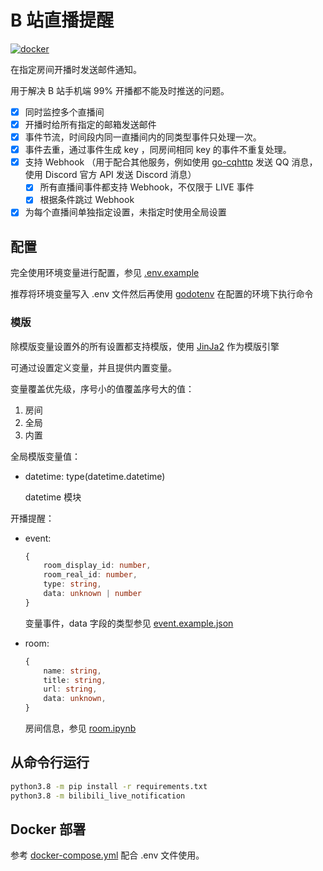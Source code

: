 # B 站直播提醒

[![docker](https://github.com/NateScarlet/bilibili-live-notification/workflows/docker/badge.svg)](https://github.com/NateScarlet/bilibili-live-notification/actions)

在指定房间开播时发送邮件通知。

用于解决 B 站手机端 99% 开播都不能及时推送的问题。

- [x] 同时监控多个直播间
- [x] 开播时给所有指定的邮箱发送邮件
- [x] 事件节流，时间段内同一直播间内的同类型事件只处理一次。
- [x] 事件去重，通过事件生成 key ，同房间相同 key 的事件不重复处理。
- [x] 支持 Webhook （用于配合其他服务，例如使用 [go-cqhttp](https://github.com/Mrs4s/go-cqhttp) 发送 QQ 消息，使用 Discord 官方 API 发送 Discord 消息）
  - [x] 所有直播间事件都支持 Webhook，不仅限于 LIVE 事件
  - [x] 根据条件跳过 Webhook
- [x] 为每个直播间单独指定设置，未指定时使用全局设置

## 配置

完全使用环境变量进行配置，参见 [.env.example](./.env.example)

推荐将环境变量写入 .env 文件然后再使用 [godotenv](https://github.com/joho/godotenv) 在配置的环境下执行命令

### 模版

除模版变量设置外的所有设置都支持模版，使用 [JinJa2](https://jinja.palletsprojects.com/) 作为模版引擎

可通过设置定义变量，并且提供内置变量。

变量覆盖优先级，序号小的值覆盖序号大的值：

1. 房间
2. 全局
3. 内置

全局模版变量值：

- datetime: type(datetime.datetime)

  datetime 模块

开播提醒：

- event:

  ```typescript
  {
      room_display_id: number,
      room_real_id: number,
      type: string,
      data: unknown | number
  }
  ```

  变量事件，data 字段的类型参见 [event.example.json](./event.example.json)

- room:

  ```typescript
  {
      name: string,
      title: string,
      url: string,
      data: unknown,
  }
  ```

  房间信息，参见 [room.ipynb](./room.ipynb)

## 从命令行运行

```bash
python3.8 -m pip install -r requirements.txt
python3.8 -m bilibili_live_notification
```

## Docker 部署

参考 [docker-compose.yml](./deployments/docker-compose.yml) 配合 .env 文件使用。
